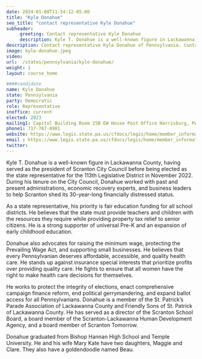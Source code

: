 ```yaml
---
date: 2024-01-08T11:54:12-05:00
title: "Kyle Donahue"
seo_title: "contact representative Kyle Donahue"
subheader:
     greeting: Contact representative Kyle Donahue
     description: Kyle T. Donahue is a well-known figure in Lackawanna County, having served as the president of Scranton City Council before being elected as the state representative for the 113th Legislative District in November 2022.
description: Contact representative Kyle Donahue of Pennsylvania. Contact information for Kyle Donahue includes email address, phone number, and mailing address.
image: kyle-donahue.jpeg
video:
url:  /states/pennsylvania/kyle-donahue/
weight: 1
layout: course_home

####candidate
name: Kyle Donahue
state: Pennsylvania
party: Democratic
role: Representative
inoffice: current
elected: 2023
mailing1: Capitol Building Room 25B EW House Post Office Harrisburg, PA 17120
phone1: 717-787-8981
website: https://www.legis.state.pa.us/cfdocs/legis/home/member_information/House_bio.cfm?id=1963/
email : https://www.legis.state.pa.us/cfdocs/legis/home/member_information/House_bio.cfm?id=1963/
twitter:
---
```


Kyle T. Donahue is a well-known figure in Lackawanna County, having served as the president of Scranton City Council before being elected as the state representative for the 113th Legislative District in November 2022. During his tenure on the City Council, Donahue worked with past and present administrations, economic recovery experts, and business leaders to help Scranton shed its 30-year-long financially distressed status.

As a state representative, his priority is fair education funding for all school districts. He believes that the state must provide teachers and children with the resources they require while providing property tax relief to senior citizens. He is a strong supporter of universal Pre-K and an expansion of early childhood education.

Donahue also advocates for raising the minimum wage, protecting the Prevailing Wage Act, and supporting small businesses. He believes that every Pennsylvanian deserves affordable, accessible, and quality health care. He stands up against insurance special interests that prioritize profits over providing quality care. He fights to ensure that all women have the right to make health care decisions for themselves.

He works to protect the integrity of elections, enact comprehensive campaign finance reform, end political gerrymandering, and expand ballot access for all Pennsylvanians. Donahue is a member of the St. Patrick’s Parade Association of Lackawanna County and Friendly Sons of St. Patrick of Lackawanna County. He has served as a director of the Scranton School Board, a board member of the Scranton-Lackawanna Human Development Agency, and a board member of Scranton Tomorrow.

Donahue graduated from Bishop Hannan High School and Temple University. He and his wife Mary Kate have two daughters, Maggie and Clare. They also have a goldendoodle named Beau.

